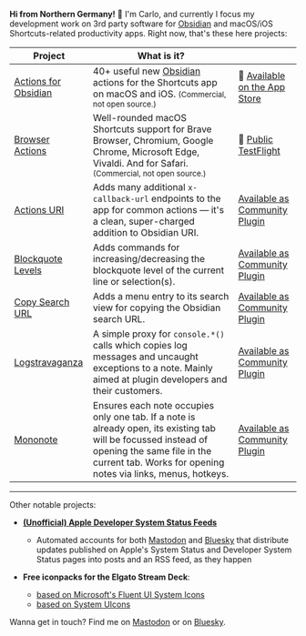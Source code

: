 **Hi from Northern Germany!** 👋 I'm Carlo, and currently I focus my development work on 3rd party software for [Obsidian](https://obsidian.md) and macOS/iOS Shortcuts-related productivity apps.  Right now, that's these here projects:

| Project | What is it? | |
| - | - | - |
| [Actions for Obsidian](https://actions.work/actions-for-obsidian?ref=github) | 40+ useful new [Obsidian](https://obsidian.md) actions for the Shortcuts app on macOS and iOS. <small>(Commercial, not open source.)</small> |  [Available on the App Store](https://apps.apple.com/app/id1659667937) |
| [Browser Actions](https://actions.work/browser-actions?ref=github) | Well-rounded macOS Shortcuts support for Brave Browser, Chromium, Google Chrome, Microsoft Edge, Vivaldi. And for Safari. <small>(Commercial, not open source.)</small> |  [Public TestFlight](https://actions.work/browser-actions?ref=github) |
| [Actions URI](https://github.com/czottmann/obsidian-actions-uri) | Adds many additional `x-callback-url` endpoints to the app for common actions — it's a clean, super-charged addition to Obsidian URI. | [Available as Community Plugin](https://obsidian.md/plugins?id=zottmann) | 
| [Blockquote Levels](https://github.com/czottmann/obsidian-blockquote-levels) | Adds commands for increasing/decreasing the blockquote level of the current line or selection(s). | [Available as Community Plugin](https://obsidian.md/plugins?id=zottmann) |
| [Copy Search URL](https://github.com/czottmann/obsidian-copy-search-url) | Adds a menu entry to its search view for copying the Obsidian search URL. | [Available as Community Plugin](https://obsidian.md/plugins?id=zottmann) |
| [Logstravaganza](https://github.com/czottmann/obsidian-logstravaganza) | A simple proxy for `console.*()` calls which copies log messages and uncaught exceptions to a note. Mainly aimed at plugin developers and their customers. | [Available as Community Plugin](https://obsidian.md/plugins?id=zottmann) |
| [Mononote](https://github.com/czottmann/obsidian-mononote) | Ensures each note occupies only one tab. If a note is already open, its existing tab will be focussed instead of opening the same file in the current tab. Works for opening notes via links, menus, hotkeys. | [Available as Community Plugin](https://obsidian.md/plugins?id=zottmann) |

---

Other notable projects:

- **[(Unofficial) Apple Developer System Status Feeds](https://zottmann.dev/adss)**
  - Automated accounts for both [Mastodon](https://techhub.social/@AppleDeveloperSystemStatus) and [Bluesky](https://bsky.app/profile/adss.zottmann.dev) that distribute updates published on Apple's System Status and Developer System Status pages into posts and an RSS feed, as they happen

- **Free iconpacks for the Elgato Stream Deck**:
  - [based on Microsoft's Fluent UI System Icons](https://github.com/czottmann/streamdeck-iconpack-fluentui-system-icons)
  - [based on System UIcons](https://github.com/czottmann/streamdeck-iconpack-system-uicons)
  
Wanna get in touch? Find me on <a rel="me" href="https://norden.social/@czottmann">Mastodon</a> or on <a rel="me" href="https://bsky.app/profile/zottmann.dev">Bluesky</a>.

<a rel="me" href="https://proven.lol/6d1502"></a>

